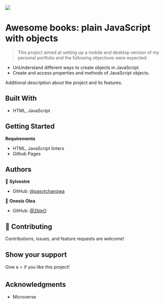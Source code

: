 ![](https://img.shields.io/badge/Microverse-blueviolet)


# Awesome books: plain JavaScript with objects

> This project aimed at setting up a mobile and desktop version of my personal portfolio and the following objectives were expected:

- UnUnderstand different ways to create objects in JavaScript.
- Create and access properties and methods of JavaScript objects.

Additional description about the project and its features.

## Built With

- HTML, JavaScript

## Getting Started

**Requirements**

- HTML, JavaScript linters
- Github Pages


## Authors

👤 **Sylvestre**

- GitHub: [@pasytchangwa ](https://github.com/pasytchangwa)


👤 **Onesis Olea**

- GitHub: [@2bleO](https://github.com/2bleO)


## 🤝 Contributing

Contributions, issues, and feature requests are welcome!

## Show your support

Give a ⭐️ if you like this project!

## Acknowledgments

- Microverse
